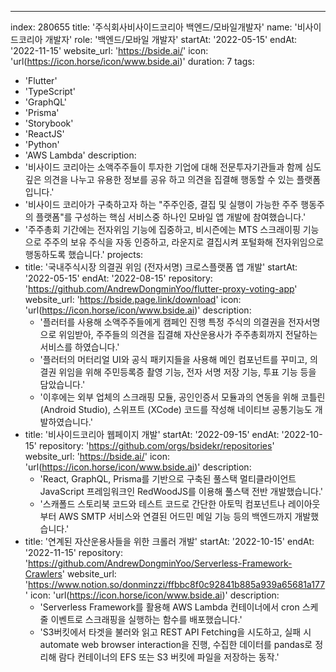 ---
index:  280655
title: '주식회사비사이드코리아 백엔드/모바일개발자'
name: '비사이드코리아 개발자'
role: '백엔드/모바일 개발자'
startAt: '2022-05-15'
endAt: '2022-11-15'
website_url: 'https://bside.ai/'
icon: 'url(https://icon.horse/icon/www.bside.ai)'
duration: 7
tags:
  - 'Flutter'
  - 'TypeScript'
  - 'GraphQL'
  - 'Prisma'
  - 'Storybook'
  - 'ReactJS'
  - 'Python'
  - 'AWS Lambda'
description:
  - '비사이드 코리아는 소액주주들이 투자한 기업에 대해 전문투자기관들과 함께 심도 깊은 의견을 나누고 유용한 정보를 공유 하고 의견을 집결해 행동할 수 있는 플랫폼입니다.'
  - '비사이드 코리아가 구축하고자 하는 "주주인증, 결집 및 실행이 가능한 주주 행동주의 플랫폼"를 구성하는 핵심 서비스중 하나인 모바일 앱 개발에 참여했습니다.'
  - '주주총회 기간에는 전자위임 기능에 집중하고, 비시즌에는 MTS 스크래이핑 기능으로 주주의 보유 주식을 자동 인증하고, 라운지로 결집시켜 포털화해 전자위임으로 행동하도록 했습니다.'
projects:
  - title: '국내주식시장 의결권 위임 (전자서명) 크로스플랫폼 앱 개발'
    startAt: '2022-05-15'
    endAt: '2022-08-15'
    repository: 'https://github.com/AndrewDongminYoo/flutter-proxy-voting-app'
    website_url: 'https://bside.page.link/download'
    icon: 'url(https://icon.horse/icon/www.bside.ai)'
    description:
      - '플러터를 사용해 소액주주들에게 캠페인 진행 특정 주식의 의결권을 전자서명으로 위임받아, 주주들의 의견을 집결해 자산운용사가 주주총회까지 전달하는 서비스를 하였습니다.'
      - '플러터의 머터리얼 UI와 공식 패키지들을 사용해 메인 컴포넌트를 꾸미고, 의결권 위임을 위해 주민등록증 촬영 기능, 전자 서명 저장 기능, 투표 기능 등을 담았습니다.'
      - '이후에는 외부 업체의 스크래핑 모듈, 공인인증서 모듈과의 연동을 위해 코틀린 (Android Studio), 스위프트 (XCode) 코드를 작성해 네이티브 공통기능도 개발하였습니다.'
  - title: '비사이드코리아 웹페이지 개발'
    startAt: '2022-09-15'
    endAt: '2022-10-15'
    repository: 'https://github.com/orgs/bsidekr/repositories'
    website_url: 'https://bside.ai/'
    icon: 'url(https://icon.horse/icon/www.bside.ai)'
    description:
      - 'React, GraphQL, Prisma를 기반으로 구축된 풀스택 멀티클라이언트 JavaScript 프레임워크인 RedWoodJS를 이용해 풀스택 전반 개발했습니다.'
      - '스캐폴드 스토리북 코드와 테스트 코드로 간단한 아토믹 컴포넌트나 레이아웃부터 AWS SMTP 서비스와 연결된 어드민 메일 기능 등의 백엔드까지 개발했습니다.'
  - title: '연계된 자산운용사들을 위한 크롤러 개발'
    startAt: '2022-10-15'
    endAt: '2022-11-15'
    repository: 'https://github.com/AndrewDongminYoo/Serverless-Framework-Crawlers'
    website_url: 'https://www.notion.so/donminzzi/ffbbc8f0c92841b885a939a65681a177'
    icon: 'url(https://icon.horse/icon/www.bside.ai)'
    description:
      - 'Serverless Framework를 활용해 AWS Lambda 컨테이너에서 cron 스케줄 이벤트로 스크래핑을 실행하는 함수를 배포했습니다.'
      - 'S3버킷에서 타겟을 불러와 읽고 REST API Fetching을 시도하고, 실패 시 automate web browser interaction을 진행, 수집한 데이터를 pandas로 정리해 람다 컨테이너의 EFS 또는 S3 버킷에 파일을 저장하는 동작.'
